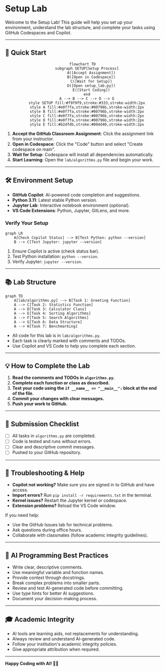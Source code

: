 # Setup Lab

Welcome to the Setup Lab! This guide will help you set up your environment, understand the lab structure, and complete your tasks using GitHub Codespaces and Copilot.

---

## 🚀 Quick Start

<div align="center">

```mermaid
flowchart TD
    subgraph SETUP[Setup Process]
        A([Accept Assignment])
        B([Open in Codespace])
        C([Wait for Setup])
        D([Open setup_lab.py])
        E([Start Coding])
    end
    A --> B --> C --> D --> E
    style SETUP fill:#f9f9f9,stroke:#333,stroke-width:2px
    style A fill:#e0f7fa,stroke:#00796b,stroke-width:2px
    style B fill:#e0f7fa,stroke:#00796b,stroke-width:2px
    style C fill:#e0f7fa,stroke:#00796b,stroke-width:2px
    style D fill:#e0f7fa,stroke:#00796b,stroke-width:2px
    style E fill:#b2dfdb,stroke:#004d40,stroke-width:2px
```

</div>

1. **Accept the GitHub Classroom Assignment**: Click the assignment link from your instructor.
2. **Open in Codespace**: Click the "Code" button and select "Create codespace on main".
3. **Wait for Setup**: Codespace will install all dependencies automatically.
4. **Start Learning**: Open the `lab/algorithms.py` file and begin your work.

---

## 🛠️ Environment Setup

- **GitHub Copilot**: AI-powered code completion and suggestions.
- **Python 3.11**: Latest stable Python version.
- **Jupyter Lab**: Interactive notebook environment (optional).
- **VS Code Extensions**: Python, Jupyter, GitLens, and more.

### Verify Your Setup

```mermaid
graph LR
    A[Check Copilot Status] --> B[Test Python: python --version]
    B --> C[Test Jupyter: jupyter --version]
```

1. Ensure Copilot is active (check status bar).
2. Test Python installation: `python --version`.
3. Verify Jupyter: `jupyter --version`.

---

## 📚 Lab Structure

```mermaid
graph TD
    A[lab/algorithms.py] --> B[Task 1: Greeting Function]
    A --> C[Task 2: Statistics Function]
    A --> D[Task 3: Calculator Class]
    A --> E[Task 4: Sorting Algorithms]
    A --> F[Task 5: Search Algorithms]
    A --> G[Task 6: Data Structure]
    A --> H[Task 7: Benchmarking]
```

- All code for this lab is in `lab/algorithms.py`.
- Each task is clearly marked with comments and TODOs.
- Use Copilot and VS Code to help you complete each section.

---

## 💡 How to Complete the Lab

1. **Read the comments and TODOs in `algorithms.py`.**
2. **Complete each function or class as described.**
3. **Test your code using the `if __name__ == "__main__":` block at the end of the file.**
4. **Commit your changes with clear messages.**
5. **Push your work to GitHub.**

---

## 📝 Submission Checklist

- [ ] All tasks in `algorithms.py` are completed.
- [ ] Code is tested and runs without errors.
- [ ] Clear and descriptive commit messages.
- [ ] Pushed to your GitHub repository.

---

## 🔧 Troubleshooting & Help

- **Copilot not working?** Make sure you are signed in to GitHub and have access.
- **Import errors?** Run `pip install -r requirements.txt` in the terminal.
- **Kernel issues?** Restart the Jupyter kernel or codespace.
- **Extension problems?** Reload the VS Code window.

If you need help:
- Use the GitHub Issues tab for technical problems.
- Ask questions during office hours.
- Collaborate with classmates (follow academic integrity guidelines).

---

## 🤖 AI Programming Best Practices

- Write clear, descriptive comments.
- Use meaningful variable and function names.
- Provide context through docstrings.
- Break complex problems into smaller parts.
- Review and test AI-generated code before committing.
- Use type hints for better AI suggestions.
- Document your decision-making process.

---

## 🎓 Academic Integrity

- AI tools are learning aids, not replacements for understanding.
- Always review and understand AI-generated code.
- Follow your institution's academic integrity policies.
- Give appropriate attribution when required.

---

**Happy Coding with AI! 🤖✨**
